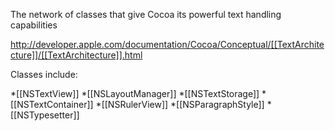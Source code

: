 

The network of classes that give Cocoa its powerful text handling capabilities

http://developer.apple.com/documentation/Cocoa/Conceptual/[[TextArchitecture]]/[[TextArchitecture]].html

Classes include:


*[[NSTextView]]
*[[NSLayoutManager]]
*[[NSTextStorage]]
*[[NSTextContainer]]
*[[NSRulerView]]
*[[NSParagraphStyle]]
*[[NSTypesetter]]